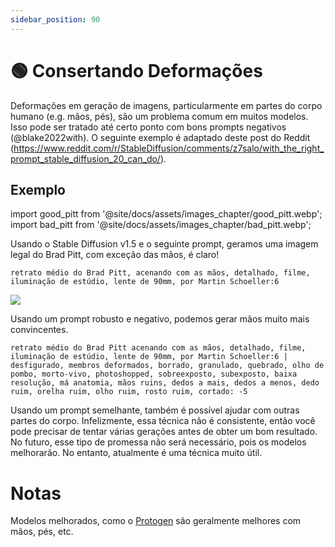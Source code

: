 ```yaml
---
sidebar_position: 90
---
```

# 🟢 Consertando Deformações

Deformações em geração de imagens, particularmente em partes do corpo humano (e.g. mãos, pés), são um problema comum em muitos modelos. Isso pode ser tratado até certo ponto com bons prompts negativos (@blake2022with). O seguinte exemplo é adaptado deste post do Reddit (https://www.reddit.com/r/StableDiffusion/comments/z7salo/with_the_right_prompt_stable_diffusion_20_can_do/).

## Exemplo

import good_pitt from '@site/docs/assets/images_chapter/good_pitt.webp';
import bad_pitt from '@site/docs/assets/images_chapter/bad_pitt.webp';

Usando o Stable Diffusion v1.5 e o seguinte prompt, geramos uma imagem legal do Brad Pitt, com exceção das mãos, é claro!

`retrato médio do Brad Pitt, acenando com as mãos, detalhado, filme, iluminação de estúdio, lente de 90mm, por Martin Schoeller:6`

<div style={{textAlign: 'center'}}>
  <img src={bad_pitt} style={{width: "250px"}}/>
</div>

Usando um prompt robusto e negativo, podemos gerar mãos muito mais convincentes.

`retrato médio do Brad Pitt acenando com as mãos, detalhado, filme, iluminação de estúdio, lente de 90mm, por Martin Schoeller:6 | desfigurado, membros deformados, borrado, granulado, quebrado, olho de pombo, morto-vivo, photoshopped, sobreexposto, subexposto, baixa resolução, má anatomia, mãos ruins, dedos a mais, dedos a menos, dedo ruim, orelha ruim, olho ruim, rosto ruim, cortado: -5`
<div style={{textAlign: 'center'}}>
  <LazyLoadImage src={good_pitt} style={{width: "250px"}} />
</div>

Usando um prompt semelhante, também é possível ajudar com outras partes do corpo. Infelizmente, essa técnica não é consistente, então você pode precisar de tentar várias gerações antes de obter um bom resultado.
No futuro, esse tipo de promessa não será necessário, pois os modelos melhorarão. No entanto, atualmente é uma técnica muito útil.

# Notas

Modelos melhorados, como o [Protogen](https://civitai.com/models/3666/protogen-x34-official-release) são geralmente melhores com mãos, pés, etc.